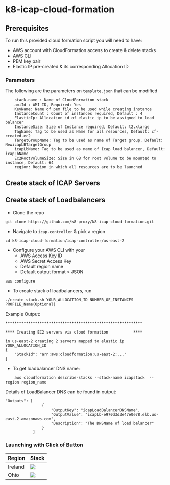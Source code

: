 # k8-icap-cloud-formation


## Prerequisites
To run this provided cloud formation script you will need to have:

- AWS account with CloudFormation access to create & delete stacks
- AWS CLI
- PEM key pair
- Elastic IP pre-created & its corresponding Allocation ID

### Parameters
The following are the parameters on `template.json` that can be modified

```
    stack-name : Name of CloudFormation stack
    amiId : AMI ID, Required: Yes
    KeyName: Name of pem file to be used while creating instance
    InstanceCount : Count of instances required, Default : 4
    ElasticIp: Allocation id of elastic ip to be assigned to load balancer
    InstanceSize: Size of Instance required, Default: t2.xlarge
    TagName: Tag to be used as Name for all resources, Default: cf-created-ec2
    TargetGroupName: Tag to be used as name of Target group, Default: NewicapLBTargetGroup
    icapLbName: Tag to be used as name of Icap load balancer, Default: icapLbName
    Ec2RootVolumeSize: Size in GB for root volume to be mounted to instance, Default: 64
    region: Region in which all resources are to be launched
```

## Create stack of ICAP Servers

## Create stack of Loadbalancers

- Clone the repo 
```
git clone https://github.com/k8-proxy/k8-icap-cloud-formation.git
```
- Navigate to `icap-controller` & pick a region
```
cd k8-icap-cloud-formation/icap-controller/us-east-2
```
- Configure your AWS CLI with your
    - AWS Access Key ID
    - AWS Secret Access Key
    - Default region name
    - Default output format > JSON
```
aws configure
```
- To create stack of loadbalancers, run
```
./create-stack.sh YOUR_ALLOCATION_ID NUMBER_OF_INSTANCES PROFILE_Name(Optional)
``` 
Example Output:
```
************************************************************

**** Creating EC2 servers via cloud formation           ****

in us-east-2 creating 2 servers mapped to elastic ip YOUR_ALLOCATION_ID
{
    "StackId": "arn:aws:cloudformation:us-east-2:..."
}
```
- To get loadbalancer DNS name:
```shell
    aws cloudformation describe-stacks --stack-name icapstack  --region region_name   
```
Details of LoadBalancer DNS can be found in output:
```shell
"Outputs": [
                {
                    "OutputKey": "icapLoadBalancerDNSName",
                    "OutputValue": "icapLb-e970d3d3e47e0e78.elb.us-east-2.amazonaws.com",
                    "Description": "The DNSName of load balancer"
                }
            ]
```

### Launching with Click of Button
| Region           | Stack                                                                                                                                                                                                                                                                                                                                      |
|------------------|--------------------------------------------------------------------------------------------------------------------------------------------------------------------------------------------------------------------------------------------------------------------------------------------------------------------------------------------|
| Ireland          | [<img src="https://s3.amazonaws.com/cloudformation-examples/cloudformation-launch-stack.png">](https://console.aws.amazon.com/cloudformation/home?region=eu-west-1#/stacks/new?stackName=IcapLoadBalancerStack&templateURL=http://icap-cloudformation-template.s3-eu-west-1.amazonaws.com/template.json) |
| Ohio  | [<img src="https://s3.amazonaws.com/cloudformation-examples/cloudformation-launch-stack.png">](https://console.aws.amazon.com/cloudformation/home?region=us-east-2#/stacks/new?stackName=IcapLoadBalancerStack&templateURL=http://icap-cloudformation-template.s3-eu-west-1.amazonaws.com/template.json) |